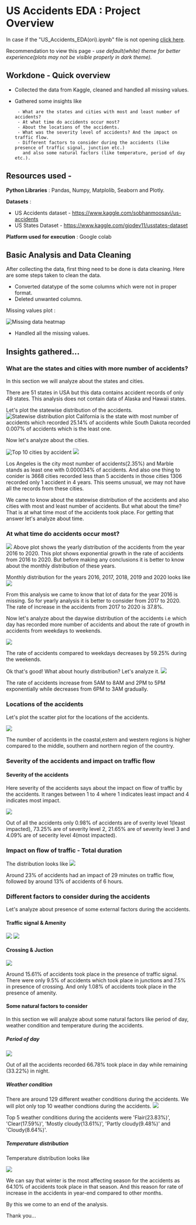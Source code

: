 # US Accidents EDA : Project Overview
In case if the "US_Accidents_EDA(ori).ipynb" file is not opening [click here](https://colab.research.google.com/drive/1QSCa9lT2yHZGg9IL2CWxV1TT6T-pMnVk?usp=sharing).

Recommendation to view this page - *use default(white) theme for better experience(plots may not be visible properly in dark theme).*
## Workdone - Quick overview

- Collected the data from Kaggle, cleaned and handled all missing values.
- Gathered some insights like 

       - What are the states and cities with most and least number of accidents?
       - At what time do accidents occur most?
       - About the locations of the accidents.
       - What was the severity level of accidents? And the impact on traffic flow.
       - Different factors to consider during the accidents (like presence of traffic signal, junction etc.) 
         and also some natural factors (like temperature, period of day etc.).
 
## Resources used -
**Python Libraries** : Pandas, Numpy, Matplolib, Seaborn and Plotly.

**Datasets** : 
* US Accidents dataset - https://www.kaggle.com/sobhanmoosavi/us-accidents
* US States Dataset - https://www.kaggle.com/giodev11/usstates-dataset

**Platform used for execution** : Google colab

## Basic Analysis and Data Cleaning
After collecting the data, first thing need to be done is data cleaning. Here are some steps taken to clean the data.
* Converted datatype of the some columns which were not in proper format. 
* Deleted unwanted columns.

Missing values plot :

![Missing data heatmap](https://github.com/Abhishek-2505/US-Accidents-Exploratory-Data-Analysis/blob/main/images/missing%20values%20heatmap.png)

* Handled all the missing values.



## Insights gathered...

### What are the states and cities with more number of accidents?
In this section we will analyze about the states and cities.

There are 51 states in USA but this data contains accident records of only 49 states. This analysis does not contain data of Alaska and Hawaii states.

Let's plot the statewise distribution of the accidents.
![Statewise distribution plot](https://github.com/Abhishek-2505/US-Accidents-Exploratory-Data-Analysis/blob/main/images/newplot.png)
California is the state with most number of accidents which recorded 25.14% of accidents while South Dakota recorded 0.007% of accidents which is the least one.

Now let's analyze about the cities.

![Top 10 cities by accident](https://github.com/Abhishek-2505/US-Accidents-Exploratory-Data-Analysis/blob/main/images/top%2010%20cities%20by%20accidents.png) ![](https://github.com/Abhishek-2505/US-Accidents-Exploratory-Data-Analysis/blob/main/images/city%20vs%20no%20of%20accidents.png)

Los Angeles is the city most number of accidents(2.35%) and Marble stands as least one with 0.000034% of accidents.
And also one thing to conider is 3668 cities recorded less than 5 accidents in those cities 1306 recorded only 1 accident in 4 years. 
This seems unusual, we may not have all the records from these cities.

We came to know about the statewise distribution of the accidents and also cities with most and least number of accidents. But what about the time? That is at what time most of the accidents took place. For getting that answer let's analyze about time.


### At what time do accidents occur most?

![](https://github.com/Abhishek-2505/US-Accidents-Exploratory-Data-Analysis/blob/main/images/yearly%20ditribution%20of%20accidents.png)
Above plot shows the yearly distribution of the accidents from the year 2016 to 2020. This plot shows exponential growth in the rate of accidents from 2016 to 2020. But before making any conclusions it is better to know about the monthly distribution of these years.

Monthly distribution for the years 2016, 2017, 2018, 2019 and 2020 looks like
![](https://github.com/Abhishek-2505/US-Accidents-Exploratory-Data-Analysis/blob/main/images/monthly%20ditribution%20of%20the%20years%202016-20.png)

From this analysis we came to know that lot of data for the year 2016 is missing. 
So for yearly analysis it is better to consider from 2017 to 2020. The rate of increase in the accidents from 2017 to 2020 is 37.8%.

Now let's analyze about the daywise distribution of the accidents i.e which day has recorded more number of accidents and about the rate of growth in accidents from weekdays to weekends.

![](https://github.com/Abhishek-2505/US-Accidents-Exploratory-Data-Analysis/blob/main/images/daywise%20distribution.png)

The rate of accidents compared to weekdays decreases by 59.25% during the weekends.

Ok that's good! What about hourly distribution? Let's analyze it.
![](https://github.com/Abhishek-2505/US-Accidents-Exploratory-Data-Analysis/blob/main/images/hourly%20ditribution.png)

The rate of accidents increase from 5AM to 8AM and 2PM to 5PM exponentially while decreases from 6PM to 3AM gradually.

### Locations of the accidents

Let's plot the scatter plot for the locations of the accidents.

![](https://github.com/Abhishek-2505/US-Accidents-Exploratory-Data-Analysis/blob/main/images/locations.png)

The number of accidents in the coastal,estern and western regions is higher compared to the middle, southern and northern region of the country.
<!-- ![](https://github.com/Abhishek-2505/US-Accidents-Exploratory-Data-Analysis/blob/main/images/location%20heatmap.png) -->

### Severity of the accidents and impact on traffic flow

#### Severity of the accidents

Here severity of the accidents says about the impact on flow of traffic by the accidents. It ranges between 1 to 4 where 1 indicates least impact and 4 indicates most impact.

![](https://github.com/Abhishek-2505/US-Accidents-Exploratory-Data-Analysis/blob/main/images/severity%20distribution.png)

Out of all the accidents only 0.98% of accidents are of sverity level 1(least impacted), 73.25% are of severity level 2, 21.65% are of severity level 3 and 4.09% are of secerity level 4(most impacted).

### Impact on flow of traffic - Total duration

The distribution looks like
![](https://github.com/Abhishek-2505/US-Accidents-Exploratory-Data-Analysis/blob/main/images/accident%20duration.png)

Around 23% of accidents had an impact of 29 minutes on traffic flow, followed by around 13% of accidents of 6 hours.

### Different factors to consider during the accidents

Let's analyze about presence of some external factors during the accidents.

#### Traffic signal & Amenity
![](https://github.com/Abhishek-2505/US-Accidents-Exploratory-Data-Analysis/blob/main/images/taffic%20signal.png) ![](https://github.com/Abhishek-2505/US-Accidents-Exploratory-Data-Analysis/blob/main/images/amenity.png)

#### Crossing & Juction

![](https://github.com/Abhishek-2505/US-Accidents-Exploratory-Data-Analysis/blob/main/images/crossing-junction.png)

Around 15.61% of accidents took place in the presence of traffic signal. There were only 9.5% of accidents which took place in junctions and 7.5% in presence of crossing. And only 1.08% of accidents took place in the presence of amenity.

#### Some natural factors to consider

In this section we will analyze about some natural factors like period of day, weather condition and temperature during the accidents.

##### Period of day
![](https://github.com/Abhishek-2505/US-Accidents-Exploratory-Data-Analysis/blob/main/images/period%20of%20day.png)

Out of all the accidents recorded 66.78% took place in day while remaining (33.22%) in night.

##### Weather condition 

There are around 129 different weather conditions during the accidents. We will plot only top 10 weather condtions during the accidents.
![](https://github.com/Abhishek-2505/US-Accidents-Exploratory-Data-Analysis/blob/main/images/weather%20condition.png)

Top 5 weather conditions during the accidents were 'Flair(23.83%)', 'Clear(17.59%)', 'Mostly cloudy(13.61%)', 'Partly cloudy(9.48%)' and 'Cloudy(8.64%)'.

##### Temperature distribution

Temperature distribution looks like

![](https://github.com/Abhishek-2505/US-Accidents-Exploratory-Data-Analysis/blob/main/images/temperature%20distribution.png)

We can say that winter is the most affecting season for the accidents as 64.10% of accidents took place in that season. And this reason for rate of increase in the accidents in year-end compared to other months.


By this we come to an end of the analysis.

Thank you...
